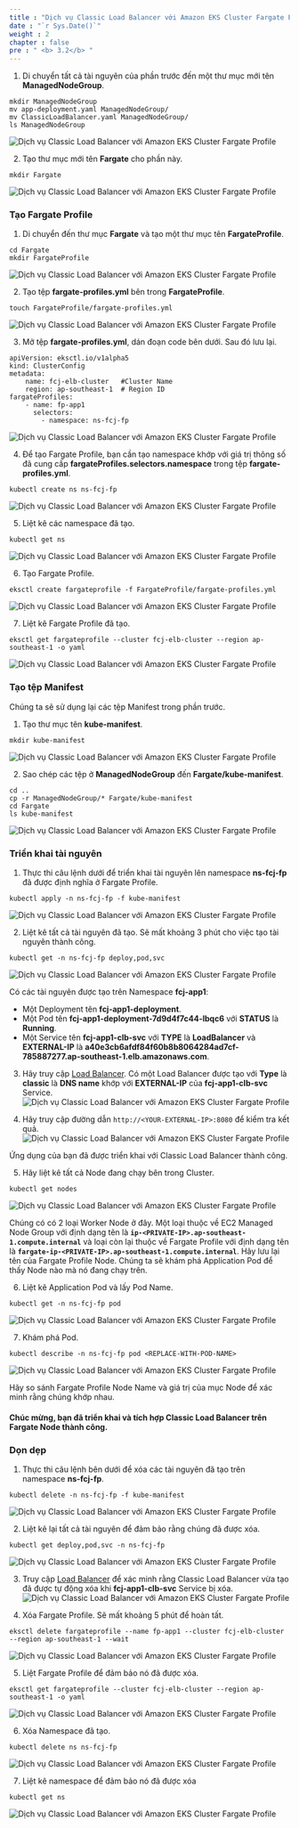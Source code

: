 ```yaml
---
title : "Dịch vụ Classic Load Balancer với Amazon EKS Cluster Fargate Profile"
date : "`r Sys.Date()`"
weight : 2
chapter : false
pre : " <b> 3.2</b> "
---
```


1. Di chuyển tất cả tài nguyên của phần trước đến một thư mục mới tên **ManagedNodeGroup**.
```
mkdir ManagedNodeGroup
mv app-deployment.yaml ManagedNodeGroup/
mv ClassicLoadBalancer.yaml ManagedNodeGroup/
ls ManagedNodeGroup
```

![Dịch vụ Classic Load Balancer với Amazon EKS Cluster Fargate Profile](../../../images//3.clbnlbwitheks/3.2.clbnlbwitheksfargate/3.2.1.clbnlbwitheksfargate.png?pc=90pt)

2. Tạo thư mục mới tên **Fargate** cho phần này.
```
mkdir Fargate
```
![Dịch vụ Classic Load Balancer với Amazon EKS Cluster Fargate Profile](../../../images//3.clbnlbwitheks/3.2.clbnlbwitheksfargate/3.2.2.clbnlbwitheksfargate.png?pc=90pt)


### Tạo Fargate Profile
1. Di chuyển đến thư mục **Fargate** và tạo một thư mục tên **FargateProfile**.
```
cd Fargate
mkdir FargateProfile
```
![Dịch vụ Classic Load Balancer với Amazon EKS Cluster Fargate Profile](../../../images//3.clbnlbwitheks/3.2.clbnlbwitheksfargate/3.2.3.clbnlbwitheksfargate.png?pc=90pt)

2. Tạo tệp **fargate-profiles.yml** bên trong **FargateProfile**.
```
touch FargateProfile/fargate-profiles.yml
```
![Dịch vụ Classic Load Balancer với Amazon EKS Cluster Fargate Profile](../../../images//3.clbnlbwitheks/3.2.clbnlbwitheksfargate/3.2.4.clbnlbwitheksfargate.png?pc=90pt)

3. Mở tệp **fargate-profiles.yml**, dán đoạn code bên dưới. Sau đó lưu lại.
```
apiVersion: eksctl.io/v1alpha5
kind: ClusterConfig
metadata:
    name: fcj-elb-cluster   #Cluster Name
    region: ap-southeast-1  # Region ID
fargateProfiles:
    - name: fp-app1
      selectors:
        - namespace: ns-fcj-fp
```
![Dịch vụ Classic Load Balancer với Amazon EKS Cluster Fargate Profile](../../../images//3.clbnlbwitheks/3.2.clbnlbwitheksfargate/3.2.5.clbnlbwitheksfargate.png?pc=90pt)

4. Để tạo Fargate Profile, bạn cần tạo namespace khớp với giá trị thông số đã cung cấp **fargateProfiles.selectors.namespace** trong tệp **fargate-profiles.yml**.
```
kubectl create ns ns-fcj-fp
```
![Dịch vụ Classic Load Balancer với Amazon EKS Cluster Fargate Profile](../../../images//3.clbnlbwitheks/3.2.clbnlbwitheksfargate/3.2.6.clbnlbwitheksfargate.png?pc=90pt)

5. Liệt kê các namespace đã tạo.
```
kubectl get ns
```
![Dịch vụ Classic Load Balancer với Amazon EKS Cluster Fargate Profile](../../../images//3.clbnlbwitheks/3.2.clbnlbwitheksfargate/3.2.7.clbnlbwitheksfargate.png?pc=90pt)

6. Tạo Fargate Profile.
```
eksctl create fargateprofile -f FargateProfile/fargate-profiles.yml
```
![Dịch vụ Classic Load Balancer với Amazon EKS Cluster Fargate Profile](../../../images//3.clbnlbwitheks/3.2.clbnlbwitheksfargate/3.2.8.clbnlbwitheksfargate.png?pc=90pt)

7. Liệt kê Fargate Profile đã tạo.
```
eksctl get fargateprofile --cluster fcj-elb-cluster --region ap-southeast-1 -o yaml
```
![Dịch vụ Classic Load Balancer với Amazon EKS Cluster Fargate Profile](../../../images//3.clbnlbwitheks/3.2.clbnlbwitheksfargate/3.2.9.clbnlbwitheksfargate.png?pc=90pt)


### Tạo tệp Manifest
Chúng ta sẽ sử dụng lại các tệp Manifest trong phần trước.
1. Tạo thư mục tên **kube-manifest**.
```
mkdir kube-manifest
```
![Dịch vụ Classic Load Balancer với Amazon EKS Cluster Fargate Profile](../../../images//3.clbnlbwitheks/3.2.clbnlbwitheksfargate/3.2.10.clbnlbwitheksfargate.png?pc=90pt)

2. Sao chép các tệp ở **ManagedNodeGroup** đến **Fargate/kube-manifest**.
```
cd ..
cp -r ManagedNodeGroup/* Fargate/kube-manifest
cd Fargate
ls kube-manifest
```
![Dịch vụ Classic Load Balancer với Amazon EKS Cluster Fargate Profile](../../../images//3.clbnlbwitheks/3.2.clbnlbwitheksfargate/3.2.11.clbnlbwitheksfargate.png?pc=90pt)

### Triển khai tài nguyên
1. Thực thi câu lệnh dưới để triển khai tài nguyên lên namespace **ns-fcj-fp** đã được định nghĩa ở Fargate Profile.
```
kubectl apply -n ns-fcj-fp -f kube-manifest
```
![Dịch vụ Classic Load Balancer với Amazon EKS Cluster Fargate Profile](../../../images//3.clbnlbwitheks/3.2.clbnlbwitheksfargate/3.2.12.clbnlbwitheksfargate.png?pc=90pt)

2. Liệt kê tất cả tài nguyên đã tạo. Sẽ mất khoảng 3 phút cho việc tạo tài nguyên thành công.
```
kubectl get -n ns-fcj-fp deploy,pod,svc
```
![Dịch vụ Classic Load Balancer với Amazon EKS Cluster Fargate Profile](../../../images//3.clbnlbwitheks/3.2.clbnlbwitheksfargate/3.2.13.clbnlbwitheksfargate.png?pc=90pt)

Có các tài nguyên được tạo trên Namespace **fcj-app1**:
+ Một Deployment tên **fcj-app1-deployment**.
+ Một Pod tên **fcj-app1-deployment-7d9d4f7c44-lbqc6** với **STATUS** là **Running**.
+ Một Service tên **fcj-app1-clb-svc** với **TYPE** là **LoadBalancer** và **EXTERNAL-IP** là **a40e3cb6afdf84f60b8b8064284ad7cf-785887277.ap-southeast-1.elb.amazonaws.com**.

3. Hãy truy cập [Load Balancer](https://ap-southeast-1.console.aws.amazon.com/ec2/home?region=ap-southeast-1#LoadBalancers:v=3). Có một Load Balancer được tạo với **Type** là **classic** là **DNS name** khớp với **EXTERNAL-IP** của **fcj-app1-clb-svc** Service.
![Dịch vụ Classic Load Balancer với Amazon EKS Cluster Fargate Profile](../../../images//3.clbnlbwitheks/3.2.clbnlbwitheksfargate/3.2.14.clbnlbwitheksfargate.png?pc=90pt)

4. Hãy truy cập đường dẫn ```http://<YOUR-EXTERNAL-IP>:8080``` để kiểm tra kết quả.
![Dịch vụ Classic Load Balancer với Amazon EKS Cluster Fargate Profile](../../../images//3.clbnlbwitheks/3.2.clbnlbwitheksfargate/3.2.15.clbnlbwitheksfargate.png?pc=90pt)

Ứng dụng của bạn đã được triển khai với Classic Load Balancer thành công.

5. Hãy liệt kê tất cả Node đang chạy bên trong Cluster.
```
kubectl get nodes
```
![Dịch vụ Classic Load Balancer với Amazon EKS Cluster Fargate Profile](../../../images//3.clbnlbwitheks/3.2.clbnlbwitheksfargate/3.2.16.clbnlbwitheksfargate.png?pc=90pt)

Chúng có có 2 loại Worker Node ở đây. Một loại thuộc về EC2 Managed Node Group với định dạng tên là **`ip-<PRIVATE-IP>.ap-southeast-1.compute.internal`** và loại còn lại thuộc về Fargate Profile với định dạng tên là **``fargate-ip-<PRIVATE-IP>.ap-southeast-1.compute.internal``**. Hãy lưu lại tên của Fargate Profile Node. Chúng ta sẽ khám phá  Application Pod để thấy Node nào mà nó đang chạy trên.

6. Liệt kê Application Pod và lấy Pod Name.
```
kubectl get -n ns-fcj-fp pod
```
![Dịch vụ Classic Load Balancer với Amazon EKS Cluster Fargate Profile](../../../images//3.clbnlbwitheks/3.2.clbnlbwitheksfargate/3.2.17.clbnlbwitheksfargate.png?pc=90pt)


7. Khám phá Pod.
```
kubectl describe -n ns-fcj-fp pod <REPLACE-WITH-POD-NAME>
```
![Dịch vụ Classic Load Balancer với Amazon EKS Cluster Fargate Profile](../../../images//3.clbnlbwitheks/3.2.clbnlbwitheksfargate/3.2.18.clbnlbwitheksfargate.png?pc=90pt)

Hãy so sánh Fargate Profile Node Name và giá trị của mục Node để xác minh rằng chúng khớp nhau.

#### Chúc mừng, bạn đã triển khai và tích hợp Classic Load Balancer trên Fargate Node thành công.

### Dọn dẹp
1. Thực thi câu lệnh bên dưới để xóa các tài nguyên đã tạo trên namespace **ns-fcj-fp**.
```
kubectl delete -n ns-fcj-fp -f kube-manifest
```
![Dịch vụ Classic Load Balancer với Amazon EKS Cluster Fargate Profile](../../../images//3.clbnlbwitheks/3.2.clbnlbwitheksfargate/3.2.19.clbnlbwitheksfargate.png?pc=90pt)

2. Liệt kê lại tất cả tài nguyên để đảm bảo rằng chúng đã được xóa.
```
kubectl get deploy,pod,svc -n ns-fcj-fp
```
![Dịch vụ Classic Load Balancer với Amazon EKS Cluster Fargate Profile](../../../images//3.clbnlbwitheks/3.2.clbnlbwitheksfargate/3.2.20.clbnlbwitheksfargate.png?pc=90pt)

3. Truy cập [Load Balancer](https://ap-southeast-1.console.aws.amazon.com/ec2/home?region=ap-southeast-1#LoadBalancers:v=3) để xác minh rằng Classic Load Balancer vừa tạo đã được tự động xóa khi **fcj-app1-clb-svc** Service bị xóa.
![Dịch vụ Classic Load Balancer với Amazon EKS Cluster Fargate Profile](../../../images//3.clbnlbwitheks/3.2.clbnlbwitheksfargate/3.2.21.clbnlbwitheksfargate.png?pc=90pt)

4. Xóa Fargate Profile. Sẽ mất khoảng 5 phút để hoàn tất.
```
eksctl delete fargateprofile --name fp-app1 --cluster fcj-elb-cluster --region ap-southeast-1 --wait
```
![Dịch vụ Classic Load Balancer với Amazon EKS Cluster Fargate Profile](../../../images//3.clbnlbwitheks/3.2.clbnlbwitheksfargate/3.2.22.clbnlbwitheksfargate.png?pc=90pt)

5. Liệt Fargate Profile để đảm bảo nó đã được xóa.
```
eksctl get fargateprofile --cluster fcj-elb-cluster --region ap-southeast-1 -o yaml
```
![Dịch vụ Classic Load Balancer với Amazon EKS Cluster Fargate Profile](../../../images//3.clbnlbwitheks/3.2.clbnlbwitheksfargate/3.2.23.clbnlbwitheksfargate.png?pc=90pt)

6. Xóa Namespace đã tạo.
```
kubectl delete ns ns-fcj-fp
```
![Dịch vụ Classic Load Balancer với Amazon EKS Cluster Fargate Profile](../../../images//3.clbnlbwitheks/3.2.clbnlbwitheksfargate/3.2.24.clbnlbwitheksfargate.png?pc=90pt)

7. Liệt kê namespace để đảm bảo nó đã được xóa
```
kubectl get ns
```
![Dịch vụ Classic Load Balancer với Amazon EKS Cluster Fargate Profile](../../../images//3.clbnlbwitheks/3.2.clbnlbwitheksfargate/3.2.25.clbnlbwitheksfargate.png?pc=90pt)